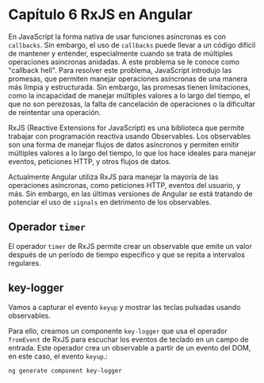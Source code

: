 # Capítulo 6 RxJS en Angular

En JavaScript la forma nativa de usar funciones asíncronas es con `callbacks`. Sin embargo, el uso de `callbacks` puede llevar a un código difícil de mantener y entender, especialmente cuando se trata de múltiples operaciones asíncronas anidadas. A este problema se le conoce como "callback hell". Para resolver este problema, JavaScript introdujo las promesas, que permiten manejar operaciones asíncronas de una manera más limpia y estructurada. Sin embargo, las promesas tienen limitaciones, como la incapacidad de manejar múltiples valores a lo largo del tiempo, el que no son perezosas, la falta de cancelación de operaciones o la dificultar de reintentar una operación.

RxJS (Reactive Extensions for JavaScript) es una biblioteca que permite trabajar con programación reactiva usando Observables. Los observables son una forma de manejar flujos de datos asíncronos y permiten emitir múltiples valores a lo largo del tiempo, lo que los hace ideales para manejar eventos, peticiones HTTP, y otros flujos de datos.

Actualmente Angular utiliza RxJS para manejar la mayoría de las operaciones asíncronas, como peticiones HTTP, eventos del usuario, y más. Sin embargo, en las últimas versiones de Angular se está tratando de potenciar el uso de `signals` en detrimento de los observables.

## Operador `timer`

El operador `timer` de RxJS permite crear un observable que emite un valor después de un período de tiempo específico y que se repita a intervalos regulares.

## key-logger

Vamos a capturar el evento `keyup` y mostrar las teclas pulsadas usando observables.

Para ello, creamos un componente `key-logger` que usa el operador `fromEvent` de RxJS para escuchar los eventos de teclado en un campo de entrada. Este operador crea un observable a partir de un evento del DOM, en este caso, el evento `keyup`.:

```bash
ng generate component key-logger
```